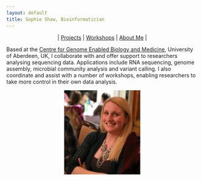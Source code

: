 ```yaml
---
layout: default
title: Sophie Shaw, Bioinformatician
---
```

<center>
| <a href="https://github.com/SophieS9/sophies9.github.io/blob/master/projects/index.md">Projects</a>  | <a href="workshops/index.md">Workshops</a> | <a href="CV/index.md">About Me</a> |
</center>

Based at the [Centre for Genome Enabled Biology and Medicine](http://www.abdn.ac.uk/genomics/), University of Aberdeen, UK, I collaborate with and offer support to researchers analysing sequencing data. Applications include RNA sequencing, genome assembly, microbial community analysis and variant calling. I also coordinate and assist with a number of workshops, enabling researchers to take more control in their own data analysis. 

<center><img src="./Sophie_Shaw_Photo.jpg" width="200"/></center>


